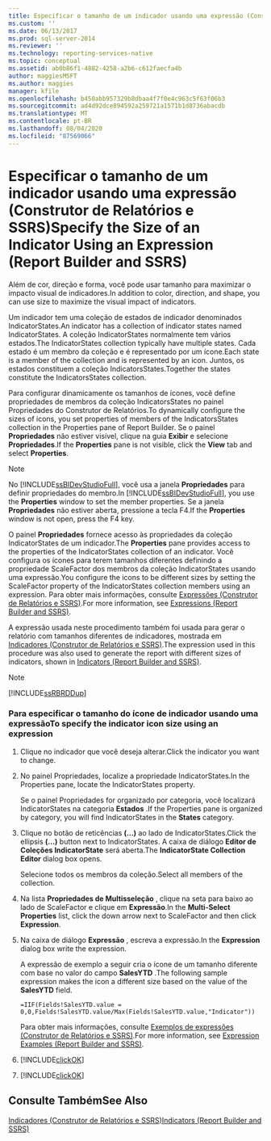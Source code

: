 ```yaml
---
title: Especificar o tamanho de um indicador usando uma expressão (Construtor de Relatórios e SSRS) | Microsoft Docs
ms.custom: ''
ms.date: 06/13/2017
ms.prod: sql-server-2014
ms.reviewer: ''
ms.technology: reporting-services-native
ms.topic: conceptual
ms.assetid: ab0b86f1-4882-4258-a2b6-c612faecfa4b
author: maggiesMSFT
ms.author: maggies
manager: kfile
ms.openlocfilehash: b450abb957329b8dbaa4f7f0e4c963c5f63f06b3
ms.sourcegitcommit: ad4d92dce894592a259721a1571b1d8736abacdb
ms.translationtype: MT
ms.contentlocale: pt-BR
ms.lasthandoff: 08/04/2020
ms.locfileid: "87569066"
---
```

# <a name="specify-the-size-of-an-indicator-using-an-expression-report-builder-and-ssrs"></a><span data-ttu-id="47484-102">Especificar o tamanho de um indicador usando uma expressão (Construtor de Relatórios e SSRS)</span><span class="sxs-lookup"><span data-stu-id="47484-102">Specify the Size of an Indicator Using an Expression (Report Builder and SSRS)</span></span>
  <span data-ttu-id="47484-103">Além de cor, direção e forma, você pode usar tamanho para maximizar o impacto visual de indicadores.</span><span class="sxs-lookup"><span data-stu-id="47484-103">In addition to color, direction, and shape, you can use size to maximize the visual impact of indicators.</span></span>  
  
 <span data-ttu-id="47484-104">Um indicador tem uma coleção de estados de indicador denominados IndicatorStates.</span><span class="sxs-lookup"><span data-stu-id="47484-104">An indicator has a collection of indicator states named IndicatorStates.</span></span> <span data-ttu-id="47484-105">A coleção IndicatorStates normalmente tem vários estados.</span><span class="sxs-lookup"><span data-stu-id="47484-105">The IndicatorStates collection typically have multiple states.</span></span> <span data-ttu-id="47484-106">Cada estado é um membro da coleção e é representado por um ícone.</span><span class="sxs-lookup"><span data-stu-id="47484-106">Each state is a member of the collection and is represented by an icon.</span></span> <span data-ttu-id="47484-107">Juntos, os estados constituem a coleção IndicatorsStates.</span><span class="sxs-lookup"><span data-stu-id="47484-107">Together the states constitute the IndicatorsStates collection.</span></span>  
  
 <span data-ttu-id="47484-108">Para configurar dinamicamente os tamanhos de ícones, você define propriedades de membros da coleção IndicatorsStates no painel Propriedades do Construtor de Relatórios.</span><span class="sxs-lookup"><span data-stu-id="47484-108">To dynamically configure the sizes of icons, you set properties of members of the IndicatorsStates collection in the Properties pane of Report Builder.</span></span> <span data-ttu-id="47484-109">Se o painel **Propriedades** não estiver visível, clique na guia **Exibir** e selecione **Propriedades**.</span><span class="sxs-lookup"><span data-stu-id="47484-109">If the **Properties** pane is not visible, click the **View** tab and select **Properties**.</span></span>  
  
> [!NOTE]  
>  <span data-ttu-id="47484-110">No [!INCLUDE[ssBIDevStudioFull](../../includes/ssbidevstudiofull-md.md)], você usa a janela **Propriedades** para definir propriedades do membro.</span><span class="sxs-lookup"><span data-stu-id="47484-110">In [!INCLUDE[ssBIDevStudioFull](../../includes/ssbidevstudiofull-md.md)], you use the **Properties** window to set the member properties.</span></span> <span data-ttu-id="47484-111">Se a janela **Propriedades** não estiver aberta, pressione a tecla F4.</span><span class="sxs-lookup"><span data-stu-id="47484-111">If the **Properties** window is not open, press the F4 key.</span></span>  
  
 <span data-ttu-id="47484-112">O painel **Propriedades** fornece acesso às propriedades da coleção IndicatorStates de um indicador.</span><span class="sxs-lookup"><span data-stu-id="47484-112">The **Properties** pane provides access to the properties of the IndicatorStates collection of an indicator.</span></span> <span data-ttu-id="47484-113">Você configura os ícones para terem tamanhos diferentes definindo a propriedade ScaleFactor dos membros da coleção IndicatorStates usando uma expressão.</span><span class="sxs-lookup"><span data-stu-id="47484-113">You configure the icons to be different sizes by setting the ScaleFactor property of the IndicatorStates collection members using an expression.</span></span> <span data-ttu-id="47484-114">Para obter mais informações, consulte [Expressões &#40;Construtor de Relatórios e SSRS&#41;](expressions-report-builder-and-ssrs.md).</span><span class="sxs-lookup"><span data-stu-id="47484-114">For more information, see [Expressions &#40;Report Builder and SSRS&#41;](expressions-report-builder-and-ssrs.md).</span></span>  
  
 <span data-ttu-id="47484-115">A expressão usada neste procedimento também foi usada para gerar o relatório com tamanhos diferentes de indicadores, mostrada em [Indicadores &#40;Construtor de Relatórios e SSRS&#41;](indicators-report-builder-and-ssrs.md).</span><span class="sxs-lookup"><span data-stu-id="47484-115">The expression used in this procedure was also used to generate the report with different sizes of indicators, shown in [Indicators &#40;Report Builder and SSRS&#41;](indicators-report-builder-and-ssrs.md).</span></span>  
  
> [!NOTE]  
>  [!INCLUDE[ssRBRDDup](../../includes/ssrbrddup-md.md)]  
  
### <a name="to-specify-the-indicator-icon-size-using-an-expression"></a><span data-ttu-id="47484-116">Para especificar o tamanho do ícone de indicador usando uma expressão</span><span class="sxs-lookup"><span data-stu-id="47484-116">To specify the indicator icon size using an expression</span></span>  
  
1.  <span data-ttu-id="47484-117">Clique no indicador que você deseja alterar.</span><span class="sxs-lookup"><span data-stu-id="47484-117">Click the indicator you want to change.</span></span>  
  
2.  <span data-ttu-id="47484-118">No painel Propriedades, localize a propriedade IndicatorStates.</span><span class="sxs-lookup"><span data-stu-id="47484-118">In the Properties pane, locate the IndicatorStates property.</span></span>  
  
     <span data-ttu-id="47484-119">Se o painel Propriedades for organizado por categoria, você localizará IndicatorStates na categoria **Estados** .</span><span class="sxs-lookup"><span data-stu-id="47484-119">If the Properties pane is organized by category, you will find IndicatorStates in the **States** category.</span></span>  
  
3.  <span data-ttu-id="47484-120">Clique no botão de reticências **(...)** ao lado de IndicatorStates.</span><span class="sxs-lookup"><span data-stu-id="47484-120">Click the ellipsis **(...)** button next to IndicatorStates.</span></span> <span data-ttu-id="47484-121">A caixa de diálogo **Editor de Coleções IndicatorState** será aberta.</span><span class="sxs-lookup"><span data-stu-id="47484-121">The **IndicatorState Collection Editor** dialog box opens.</span></span>  
  
     <span data-ttu-id="47484-122">Selecione todos os membros da coleção.</span><span class="sxs-lookup"><span data-stu-id="47484-122">Select all members of the collection.</span></span>  
  
4.  <span data-ttu-id="47484-123">Na lista **Propriedades de Multisseleção** , clique na seta para baixo ao lado de ScaleFactor e clique em **Expressão**.</span><span class="sxs-lookup"><span data-stu-id="47484-123">In the **Multi-Select Properties** list, click the down arrow next to ScaleFactor and then click **Expression**.</span></span>  
  
5.  <span data-ttu-id="47484-124">Na caixa de diálogo **Expressão** , escreva a expressão.</span><span class="sxs-lookup"><span data-stu-id="47484-124">In the **Expression** dialog box write the expression.</span></span>  
  
     <span data-ttu-id="47484-125">A expressão de exemplo a seguir cria o ícone de um tamanho diferente com base no valor do campo **SalesYTD** .</span><span class="sxs-lookup"><span data-stu-id="47484-125">The following sample expression makes the icon a different size based on the value of the **SalesYTD** field.</span></span>  
  
     `=IIF(Fields!SalesYTD.value = 0,0,Fields!SalesYTD.value/Max(Fields!SalesYTD.value,"Indicator"))`  
  
     <span data-ttu-id="47484-126">Para obter mais informações, consulte [Exemplos de expressões &#40;Construtor de Relatórios e SSRS&#41;](expression-examples-report-builder-and-ssrs.md).</span><span class="sxs-lookup"><span data-stu-id="47484-126">For more information, see [Expression Examples &#40;Report Builder and SSRS&#41;](expression-examples-report-builder-and-ssrs.md).</span></span>  
  
6.  [!INCLUDE[clickOK](../../includes/clickok-md.md)]  
  
7.  [!INCLUDE[clickOK](../../includes/clickok-md.md)]  
  
## <a name="see-also"></a><span data-ttu-id="47484-127">Consulte Também</span><span class="sxs-lookup"><span data-stu-id="47484-127">See Also</span></span>  
 [<span data-ttu-id="47484-128">Indicadores &#40;Construtor de Relatórios e SSRS&#41;</span><span class="sxs-lookup"><span data-stu-id="47484-128">Indicators &#40;Report Builder and SSRS&#41;</span></span>](indicators-report-builder-and-ssrs.md)  
  
  
